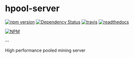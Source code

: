 ﻿# hpool-server

[![npm version](https://badge.fury.io/js/hpool-server.svg)](https://www.npmjs.org/package/hpool-server)
[![Dependency Status](https://david-dm.org/int6/hpool-server.svg?style=flat)](https://david-dm.org/int6/hpool-server)
[![travis](https://api.travis-ci.org/int6/hpool-server.svg)](https://travis-ci.org/int6/hpool-server)
[![readthedocs](https://readthedocs.org/projects/hpool-server/badge/?version=latest)](http://hpool-server.readthedocs.org/en/latest/)

[![NPM](https://nodei.co/npm/hpool-server.svg?downloads=true&stars=true)](https://nodei.co/npm/hpool-server/)

--

High performance pooled mining server
